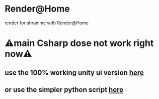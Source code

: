 # Render@Home
render for shranime with Render@Home

<h1>⚠️main Csharp dose not work right now⚠️</h1>
<h2>use the 100% working unity ui version <a href="/unity">here</a></h2>
<h2>or use the simpler python script <a href="/python">here</a></h2>

